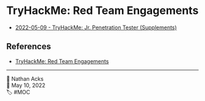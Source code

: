 # TryHackMe: Red Team Engagements

* [2022-05-09 - TryHackMe: Jr. Penetration Tester (Supplements)](../log/2022-05-09-tryhackme-jr-penetration-tester-supplements.md)

## References

* [TryHackMe: Red Team Engagements](https://tryhackme.com/room/redteamengagements)

- - - -

<span aria-hidden="true">👤</span> Nathan Acks  
<span aria-hidden="true">📅</span> May 10, 2022  
<span aria-hidden="true">🏷️</span> #MOC
